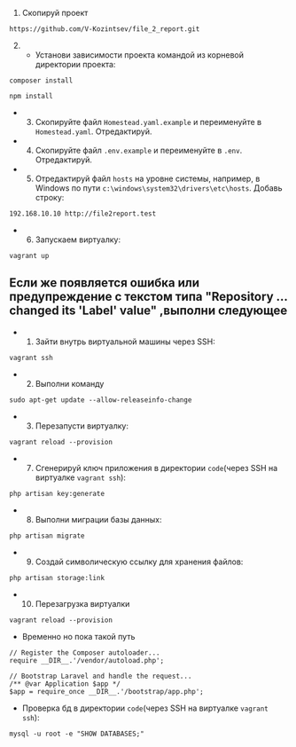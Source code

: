 1. Скопируй проект 

```
https://github.com/V-Kozintsev/file_2_report.git
```

2. - Установи зависимости проекта командой из корневой директории проекта:

```
composer install
```

```
npm install
```

- 3) Скопируйте файл `Homestead.yaml.example` и переименуйте в `Homestead.yaml`. Отредактируй.

- 4) Скопируйте файл `.env.example` и переименуйте в `.env`. Отредактируй.

- 5) Отредактируй файл `hosts` на уровне системы, например, в Windows по пути `c:\windows\system32\drivers\etc\hosts`. Добавь строку:

```
192.168.10.10 http://file2report.test
```

- 6) Запускаем виртуалку:

```
vagrant up
```

## Если же появляется ошибка или предупреждение с текстом типа "Repository ... changed its 'Label' value" ,выполни следующее

- 1) Зайти внутрь виртуальной машины через SSH:

```
vagrant ssh
```

- 2) Выполни команду
```
sudo apt-get update --allow-releaseinfo-change
```

- 3) Перезапусти виртуалку:

```
vagrant reload --provision
```

- 7) Сгенерируй ключ приложения в директории `code`(через SSH на виртуалке `vagrant ssh`):

```
php artisan key:generate
```

- 8) Выполни миграции базы данных:

```
php artisan migrate
```

- 9) Создай символическую ссылку для хранения файлов:

```
php artisan storage:link
```

- 10) Перезагрузка виртуалки

```
vagrant reload --provision
```

- Временно но пока такой путь

```
// Register the Composer autoloader...
require __DIR__.'/vendor/autoload.php';

// Bootstrap Laravel and handle the request...
/** @var Application $app */
$app = require_once __DIR__.'/bootstrap/app.php';
```


- Проверка бд в директории `code`(через SSH на виртуалке `vagrant ssh`):

```
mysql -u root -e "SHOW DATABASES;"
```



